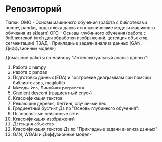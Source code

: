 # Репозиторий <iads> 
Папки:
  ОМО - Основы машинного обучения (работа с библотеками numpy, pandas, подготовка данных и классические модели машинного обучения из sklearn)
  ОГО - Основы глубинного обучения (работа с библиотекой torch для обработки изображений, детекции объектов, сегментации)
  ПЗАД - Прикладные задачи анализа данных (GAN, Диффузионные модели)

Домашние работы по майнору "Интеллектуальный анализ данных": 
1. Работа с numpy
2. Работа с pandas
3. Подготовка данных (EDA) и построение диаграммам при помощи библиотек sns, matplotlib
4. Методы knn, Линейная регрессия
5. Gradient descent (градиентный спуск)
6. Классификация текстов
7. Решающие деревья, беггинг, случайный лес
8. Градиентный бустинг
Дз по "Основы глубинного обучения":
1. Полносвязные нейронные сети
2. Классификация изображений
3. Детекция объектов
4. Классификация текстов
Дз по "Прикладные задачи анализа данных"
1. GAN, WGAN и Диффузионные модели
